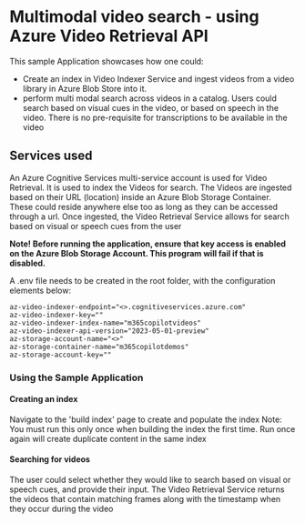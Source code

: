# Multimodal video search - using Azure Video Retrieval API

This sample Application showcases how one could:
- Create an index in Video Indexer Service and ingest videos from a video library in Azure Blob Store into it.
- perform multi modal search across videos in a catalog. Users could search based on visual cues in the video, or based on speech in the video. There is no pre-requisite for transcriptions to be available in the video

## Services used

An Azure Cognitive Services multi-service account is used for Video Retrieval. It is used to index the Videos for search. The Videos are ingested based on their URL (location) inside an Azure Blob Storage Container. These could reside anywhere else too as long as they can be accessed through a url.
Once ingested, the Video Retrieval Service allows for search based on visual or speech cues from the user

**Note! Before running the application, ensure that key access is enabled on the Azure Blob Storage Account. This program will fail if that is disabled.**

A .env file needs to be created in the root folder, with the configuration elements below:

```
az-video-indexer-endpoint="<>.cognitiveservices.azure.com"
az-video-indexer-key=""
az-video-indexer-index-name="m365copilotvideos"
az-video-indexer-api-version="2023-05-01-preview"
az-storage-account-name="<>"
az-storage-container-name="m365copilotdemos"
az-storage-account-key=""
```
### Using the Sample Application

#### Creating an index

Navigate to the 'build index' page to create and populate the index
Note: You must run this only once when building the index the first time. Run once again will create duplicate content in the same index

#### Searching for videos
The user could select whether they would like to search based on visual or speech cues, and provide their input.
The Video Retrieval Service returns the videos that contain matching frames along with the timestamp when they occur during the video
